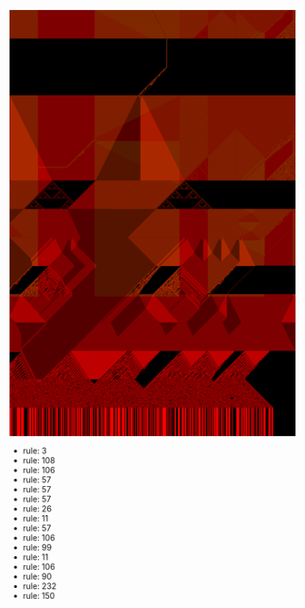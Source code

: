 ![photo](./output.png) 
 * rule: 3
* rule: 108
* rule: 106
* rule: 57
* rule: 57
* rule: 57
* rule: 26
* rule: 11
* rule: 57
* rule: 106
* rule: 99
* rule: 11
* rule: 106
* rule: 90
* rule: 232
* rule: 150
